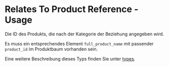 # Relates To Product Reference - Usage

Die ID des Produkts, die nach der Kategorie der Beziehung angegeben wird.

Es muss ein entsprechendes Element `full_product_name` mit passender `product_id` im Produktbaum vorhanden sein.

Eine weitere Beschreibung dieses Typs finden Sie unter [types](types/product_id-usage.de.md).